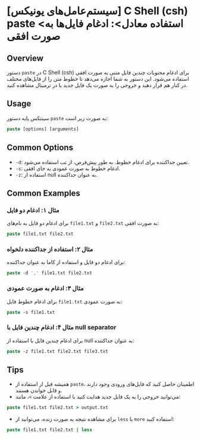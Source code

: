 # [سیستم‌عامل‌های یونیکس] C Shell (csh) paste <استفاده معادل>: ادغام فایل‌ها به صورت افقی

## Overview
دستور `paste` در C Shell (csh) برای ادغام محتویات چندین فایل متنی به صورت افقی استفاده می‌شود. این دستور به شما اجازه می‌دهد تا خطوط متن را از فایل‌های مختلف در کنار هم قرار دهید و خروجی را به صورت یک فایل جدید یا در ترمینال مشاهده کنید.

## Usage
سینتکس پایه دستور `paste` به صورت زیر است:

```csh
paste [options] [arguments]
```

## Common Options
- `-d`: تعیین جداکننده برای ادغام خطوط. به طور پیش‌فرض، از تب استفاده می‌شود.
- `-s`: ادغام خطوط به صورت عمودی به جای افقی.
- `-z`: استفاده از null به عنوان جداکننده.

## Common Examples
### مثال ۱: ادغام دو فایل
برای ادغام دو فایل به نام‌های `file1.txt` و `file2.txt` به صورت افقی:

```csh
paste file1.txt file2.txt
```

### مثال ۲: استفاده از جداکننده دلخواه
برای ادغام دو فایل و استفاده از کاما به عنوان جداکننده:

```csh
paste -d ',' file1.txt file2.txt
```

### مثال ۳: ادغام به صورت عمودی
برای ادغام خطوط فایل `file1.txt` به صورت عمودی:

```csh
paste -s file1.txt
```

### مثال ۴: ادغام چندین فایل با null separator
برای ادغام چندین فایل با استفاده از null به عنوان جداکننده:

```csh
paste -z file1.txt file2.txt file3.txt
```

## Tips
- همیشه قبل از استفاده از `paste`، اطمینان حاصل کنید که فایل‌های ورودی وجود دارند و قابل خواندن هستند.
- می‌توانید خروجی را به یک فایل جدید هدایت کنید با استفاده از علامت `>`، مانند:

```csh
paste file1.txt file2.txt > output.txt
```
- برای مشاهده نتیجه به صورت زنده، می‌توانید از `less` یا `more` استفاده کنید:

```csh
paste file1.txt file2.txt | less
```